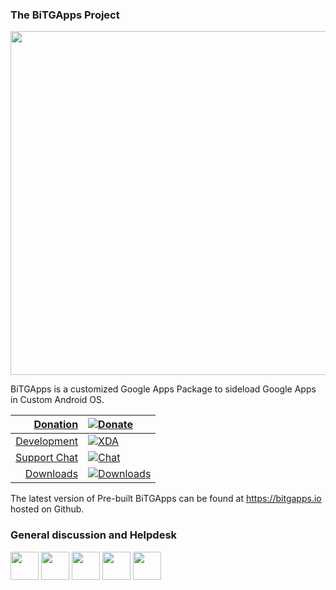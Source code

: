 ### The BiTGApps Project

<img src="https://bitgapps.io/images/howto.png" width="550px" />

BiTGApps is a customized Google Apps Package to sideload Google Apps in Custom Android OS.

| [Donation](https://www.paypal.me/kartikverma443) | [![Donate](https://img.shields.io/badge/Donate-on%20PayPal-brightgreen?style=flat-square)](https://www.paypal.me/kartikverma443) |
| ---: | :--- |
| [Development](https://forum.xda-developers.com/t/custom-gapps-bitgapps-for-android.4012165/) | [![XDA](https://img.shields.io/badge/Development-on%20XDA-orange?style=flat-square)](https://forum.xda-developers.com/t/custom-gapps-bitgapps-for-android.4012165/) |
| [Support Chat](https://t.me/BiTGAppsChat) | [![Chat](https://img.shields.io/badge/Chat-on%20Telegram-blueviolet?style=flat-square)](https://t.me/BiTGAppsChat) |
| [Downloads](https://bitgapps.io) | [![Downloads](https://img.shields.io/github/downloads/BiTGApps/BiTGApps-Release/total?style=social)](https://bitgapps.io) |

The latest version of Pre-built BiTGApps can be found at https://bitgapps.io hosted on Github.

### General discussion and Helpdesk

<a href="https://forum.xda-developers.com/t/custom-gapps-bitgapps-for-android.4012165"><img src="https://www.svgrepo.com/show/331651/xda-developers.svg" width="45px" /></a>
<a href="https://t.me/BiTGAppsOfficial"><img src="https://www.vectorlogo.zone/logos/telegram/telegram-icon.svg" width="45px" /></a>
<a href="https://discord.gg/2p4QEmAtaE"><img src="https://www.vectorlogo.zone/logos/discordapp/discordapp-icon.svg" width="45px" /></a>
<a href="https://www.reddit.com/r/BiTGApps"><img src="https://www.vectorlogo.zone/logos/reddit/reddit-icon.svg" width="45px" /></a>
<a href="https://matrix.to/#/#bitgapps:matrix.org"><img src="https://www.vectorlogo.zone/logos/matrix/matrix-icon.svg" width="45px" /></a>
